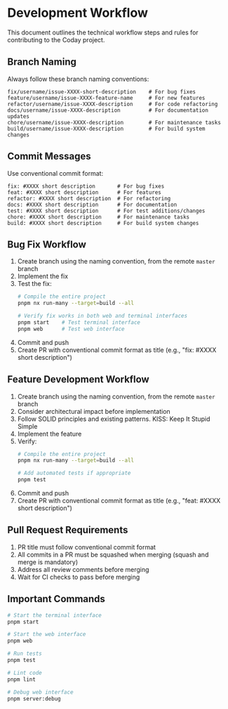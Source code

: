 # Development Workflow

This document outlines the technical workflow steps and rules for contributing to the Coday project.

## Branch Naming

Always follow these branch naming conventions:
```
fix/username/issue-XXXX-short-description    # For bug fixes
feature/username/issue-XXXX-feature-name     # For new features
refactor/username/issue-XXXX-description     # For code refactoring
docs/username/issue-XXXX-description         # For documentation updates
chore/username/issue-XXXX-description        # For maintenance tasks
build/username/issue-XXXX-description        # For build system changes
```

## Commit Messages

Use conventional commit format:
```
fix: #XXXX short description       # For bug fixes
feat: #XXXX short description      # For features
refactor: #XXXX short description  # For refactoring
docs: #XXXX short description      # For documentation
test: #XXXX short description      # For test additions/changes
chore: #XXXX short description     # For maintenance tasks
build: #XXXX short description     # For build system changes
```

## Bug Fix Workflow

1. Create branch using the naming convention, from the remote `master` branch
2. Implement the fix
3. Test the fix:
   ```bash
   # Compile the entire project
   pnpm nx run-many --target=build --all

   # Verify fix works in both web and terminal interfaces
   pnpm start    # Test terminal interface
   pnpm web      # Test web interface
   ```
4. Commit and push
5. Create PR with conventional commit format as title (e.g., "fix: #XXXX short description")

## Feature Development Workflow

1. Create branch using the naming convention, from the remote `master` branch
2. Consider architectural impact before implementation
3. Follow SOLID principles and existing patterns. KISS: Keep It Stupid Simple
4. Implement the feature
5. Verify:
   ```bash
   # Compile the entire project
   pnpm nx run-many --target=build --all

   # Add automated tests if appropriate
   pnpm test
   ```
6. Commit and push
7. Create PR with conventional commit format as title (e.g., "feat: #XXXX short description")

## Pull Request Requirements

1. PR title must follow conventional commit format
2. All commits in a PR must be squashed when merging (squash and merge is mandatory)
3. Address all review comments before merging
4. Wait for CI checks to pass before merging

## Important Commands

```bash
# Start the terminal interface
pnpm start

# Start the web interface
pnpm web

# Run tests
pnpm test

# Lint code
pnpm lint

# Debug web interface
pnpm server:debug
```
